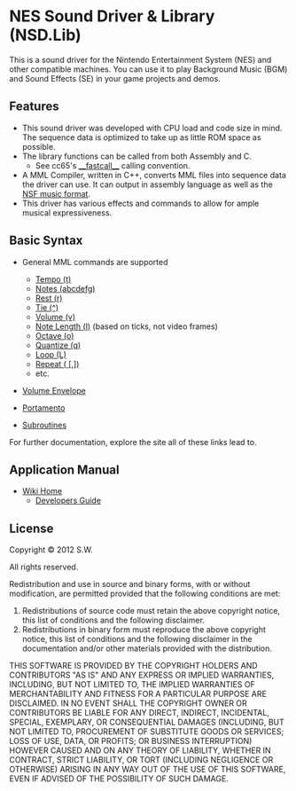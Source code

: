 # NES Sound Driver & Library (NSD.Lib)
This is a sound driver for the Nintendo Entertainment System (NES) and other compatible machines. You can use it to play Background Music (BGM) and Sound Effects (SE) in your game projects and demos.

## Features
- This sound driver was developed with CPU load and code size in mind. The sequence data is optimized to take up as little ROM space as possible.
- The library functions can be called from both Assembly and C.
    - See cc65's [\_\_fastcall\_\_](https://github.com/cc65/wiki/wiki/Parameter-passing-and-calling-conventions#The_fastcall_calling_convention) calling convention.
- A MML Compiler, written in C++, converts MML files into sequence data the driver can use. It can output in assembly language as well as the [NSF music format](http://www.vgmpf.com/Wiki/index.php?title=NSF).
- This driver has various effects and commands to allow for ample musical expressiveness.

## Basic Syntax
- General MML commands are supported
  - [Tempo (t)](http://shaw.la.coocan.jp/nsdl/doc/mml_tempo.html)
  - [Notes (abcdefg)](http://shaw.la.coocan.jp/nsdl/doc/mml_note.html)
  - [Rest (r)](http://shaw.la.coocan.jp/nsdl/doc/mml_rest.html)
  - [Tie (^)](http://shaw.la.coocan.jp/nsdl/doc/mml_tie.html)
  - [Volume (v)](http://shaw.la.coocan.jp/nsdl/doc/mml_volume.html)
  - [Note Length (l)](http://shaw.la.coocan.jp/nsdl/doc/mml_length.html) (based on ticks, not video frames)
  - [Octave (o)](http://shaw.la.coocan.jp/nsdl/doc/mml_octave.html)
  - [Quantize (q)](http://shaw.la.coocan.jp/nsdl/doc/mml_gate.html)
  - [Loop (L)](http://shaw.la.coocan.jp/nsdl/doc/mml_loop.html)
  - [Repeat ( [,])](http://shaw.la.coocan.jp/nsdl/doc/mml_repeatA.html)
  - etc.

- [Volume Envelope](http://shaw.la.coocan.jp/nsdl/doc/mml_envelop.html)
- [Portamento](http://shaw.la.coocan.jp/nsdl/doc/mml_portamento.html)
- [Subroutines](http://shaw.la.coocan.jp/nsdl/doc/mml_sub.html)

For further documentation, explore the site all of these links lead to.

## Application Manual
- [Wiki Home](https://github.com/Shaw02/nsdlib/wiki)
  - [Developers Guide](https://github.com/Shaw02/nsdlib/wiki/DevelopersGuide)

## License
Copyright © 2012 S.W.

All rights reserved.

Redistribution and use in source and binary forms, with or without modification, are permitted provided that the following conditions are met:

1. Redistributions of source code must retain the above copyright notice, this list of conditions and the following disclaimer. 
2. Redistributions in binary form must reproduce the above copyright notice, this list of conditions and the following disclaimer in the documentation and/or other materials provided with the distribution. 

THIS SOFTWARE IS PROVIDED BY THE COPYRIGHT HOLDERS AND CONTRIBUTORS "AS IS" AND ANY EXPRESS OR IMPLIED WARRANTIES, INCLUDING, BUT NOT LIMITED TO, THE IMPLIED WARRANTIES OF MERCHANTABILITY AND FITNESS FOR A PARTICULAR PURPOSE ARE DISCLAIMED. IN NO EVENT SHALL THE COPYRIGHT OWNER OR CONTRIBUTORS BE LIABLE FOR ANY DIRECT, INDIRECT, INCIDENTAL, SPECIAL, EXEMPLARY, OR CONSEQUENTIAL DAMAGES (INCLUDING, BUT NOT LIMITED TO, PROCUREMENT OF SUBSTITUTE GOODS OR SERVICES; LOSS OF USE, DATA, OR PROFITS; OR BUSINESS INTERRUPTION) HOWEVER CAUSED AND ON ANY THEORY OF LIABILITY, WHETHER IN CONTRACT, STRICT LIABILITY, OR TORT (INCLUDING NEGLIGENCE OR OTHERWISE) ARISING IN ANY WAY OUT OF THE USE OF THIS SOFTWARE, EVEN IF ADVISED OF THE POSSIBILITY OF SUCH DAMAGE. 
